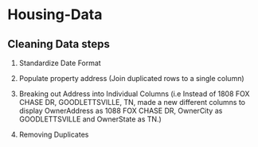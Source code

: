 # Housing-Data
## Cleaning Data steps
1. Standardize Date Format

2. Populate property address (Join duplicated rows to a single column)

3. Breaking out Address into Individual Columns (i.e Instead of 1808  FOX CHASE DR, GOODLETTSVILLE, TN, 
made a new different columns to display OwnerAddress as 1088 FOX CHASE DR, OwnerCity as GOODLETTSVILLE and OwnerState as TN.)

4. Removing Duplicates
